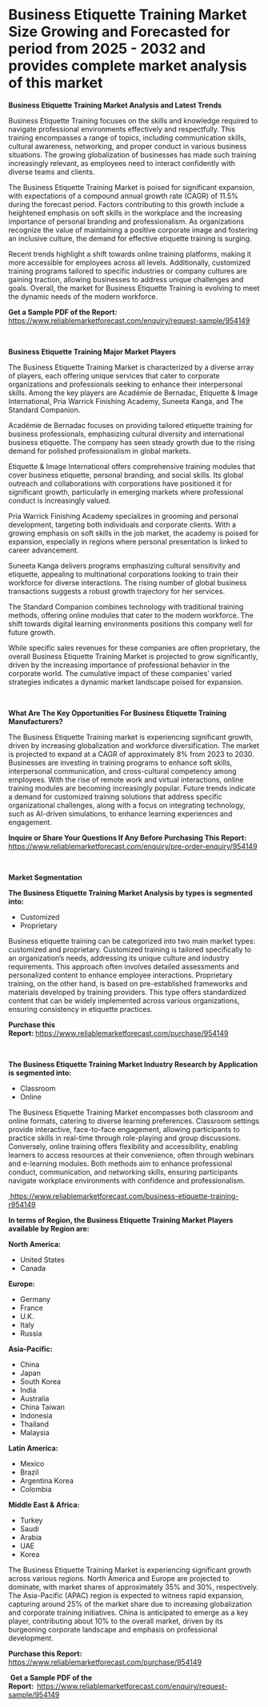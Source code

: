 <p><h1>Business Etiquette Training Market Size Growing and Forecasted for period from 2025 - 2032 and provides complete market analysis of this market</h1></p><p><strong>Business Etiquette Training Market Analysis and Latest Trends</strong></p>
<p><p>Business Etiquette Training focuses on the skills and knowledge required to navigate professional environments effectively and respectfully. This training encompasses a range of topics, including communication skills, cultural awareness, networking, and proper conduct in various business situations. The growing globalization of businesses has made such training increasingly relevant, as employees need to interact confidently with diverse teams and clients.</p><p>The Business Etiquette Training Market is poised for significant expansion, with expectations of a compound annual growth rate (CAGR) of 11.5% during the forecast period. Factors contributing to this growth include a heightened emphasis on soft skills in the workplace and the increasing importance of personal branding and professionalism. As organizations recognize the value of maintaining a positive corporate image and fostering an inclusive culture, the demand for effective etiquette training is surging.</p><p>Recent trends highlight a shift towards online training platforms, making it more accessible for employees across all levels. Additionally, customized training programs tailored to specific industries or company cultures are gaining traction, allowing businesses to address unique challenges and goals. Overall, the market for Business Etiquette Training is evolving to meet the dynamic needs of the modern workforce.</p></p>
<p><strong>Get a Sample PDF of the Report:&nbsp;</strong> <a href="https://www.reliablemarketforecast.com/enquiry/request-sample/954149?utm_campaign=2397&utm_medium=2&utm_source=Github&utm_content=ia&utm_term=18042025&utm_id=business-etiquette-training">https://www.reliablemarketforecast.com/enquiry/request-sample/954149</a></p>
<p>&nbsp;</p>
<p><strong>Business Etiquette Training Major Market Players</strong></p>
<p><p>The Business Etiquette Training Market is characterized by a diverse array of players, each offering unique services that cater to corporate organizations and professionals seeking to enhance their interpersonal skills. Among the key players are Académie de Bernadac, Etiquette & Image International, Pria Warrick Finishing Academy, Suneeta Kanga, and The Standard Companion.</p><p>Académie de Bernadac focuses on providing tailored etiquette training for business professionals, emphasizing cultural diversity and international business etiquette. The company has seen steady growth due to the rising demand for polished professionalism in global markets.</p><p>Etiquette & Image International offers comprehensive training modules that cover business etiquette, personal branding, and social skills. Its global outreach and collaborations with corporations have positioned it for significant growth, particularly in emerging markets where professional conduct is increasingly valued.</p><p>Pria Warrick Finishing Academy specializes in grooming and personal development, targeting both individuals and corporate clients. With a growing emphasis on soft skills in the job market, the academy is poised for expansion, especially in regions where personal presentation is linked to career advancement.</p><p>Suneeta Kanga delivers programs emphasizing cultural sensitivity and etiquette, appealing to multinational corporations looking to train their workforce for diverse interactions. The rising number of global business transactions suggests a robust growth trajectory for her services.</p><p>The Standard Companion combines technology with traditional training methods, offering online modules that cater to the modern workforce. The shift towards digital learning environments positions this company well for future growth.</p><p>While specific sales revenues for these companies are often proprietary, the overall Business Etiquette Training Market is projected to grow significantly, driven by the increasing importance of professional behavior in the corporate world. The cumulative impact of these companies’ varied strategies indicates a dynamic market landscape poised for expansion.</p></p>
<p>&nbsp;</p>
<p><strong>What Are The Key Opportunities For Business Etiquette Training Manufacturers?</strong></p>
<p><p>The Business Etiquette Training market is experiencing significant growth, driven by increasing globalization and workforce diversification. The market is projected to expand at a CAGR of approximately 8% from 2023 to 2030. Businesses are investing in training programs to enhance soft skills, interpersonal communication, and cross-cultural competency among employees. With the rise of remote work and virtual interactions, online training modules are becoming increasingly popular. Future trends indicate a demand for customized training solutions that address specific organizational challenges, along with a focus on integrating technology, such as AI-driven simulations, to enhance learning experiences and engagement.</p></p>
<p><strong>Inquire or Share Your Questions If Any Before Purchasing This Report:</strong> <a href="https://www.reliablemarketforecast.com/enquiry/pre-order-enquiry/954149?utm_campaign=2397&utm_medium=2&utm_source=Github&utm_content=ia&utm_term=18042025&utm_id=business-etiquette-training">https://www.reliablemarketforecast.com/enquiry/pre-order-enquiry/954149</a></p>
<p>&nbsp;</p>
<p><strong>Market Segmentation</strong></p>
<p><strong>The Business Etiquette Training Market Analysis by types is segmented into:</strong></p>
<p><ul><li>Customized</li><li>Proprietary</li></ul></p>
<p><p>Business etiquette training can be categorized into two main market types: customized and proprietary. Customized training is tailored specifically to an organization’s needs, addressing its unique culture and industry requirements. This approach often involves detailed assessments and personalized content to enhance employee interactions. Proprietary training, on the other hand, is based on pre-established frameworks and materials developed by training providers. This type offers standardized content that can be widely implemented across various organizations, ensuring consistency in etiquette practices.</p></p>
<p><strong>Purchase this Report:&nbsp;</strong><a href="https://www.reliablemarketforecast.com/purchase/954149?utm_campaign=2397&utm_medium=2&utm_source=Github&utm_content=ia&utm_term=18042025&utm_id=business-etiquette-training">https://www.reliablemarketforecast.com/purchase/954149</a></p>
<p>&nbsp;</p>
<p><strong>The Business Etiquette Training Market Industry Research by Application is segmented into:</strong></p>
<p><ul><li>Classroom</li><li>Online</li></ul></p>
<p><p>The Business Etiquette Training Market encompasses both classroom and online formats, catering to diverse learning preferences. Classroom settings provide interactive, face-to-face engagement, allowing participants to practice skills in real-time through role-playing and group discussions. Conversely, online training offers flexibility and accessibility, enabling learners to access resources at their convenience, often through webinars and e-learning modules. Both methods aim to enhance professional conduct, communication, and networking skills, ensuring participants navigate workplace environments with confidence and professionalism.</p></p>
<p><a href="https://www.reliablemarketforecast.com/business-etiquette-training-r954149?utm_campaign=2397&utm_medium=2&utm_source=Github&utm_content=ia&utm_term=18042025&utm_id=business-etiquette-training">&nbsp;https://www.reliablemarketforecast.com/business-etiquette-training-r954149</a></p>
<p><strong>In terms of Region, the Business Etiquette Training Market Players available by Region are:</strong></p>
<p>
    <p> <strong> North America: </strong>
        <ul>
            <li>United States</li>
            <li>Canada</li>
        </ul>
        </p> 
    <p> <strong> Europe: </strong>
        <ul>
            <li>Germany</li>
            <li>France</li>
            <li>U.K.</li>
            <li>Italy</li>
            <li>Russia</li>
        </ul>
        </p> 
    <p> <strong> Asia-Pacific: </strong>
        <ul>
            <li>China</li>
            <li>Japan</li>
            <li>South Korea</li>
            <li>India</li>
            <li>Australia</li>
            <li>China Taiwan</li>
            <li>Indonesia</li>
            <li>Thailand</li>
            <li>Malaysia</li>
        </ul>
        </p> 
    <p> <strong> Latin America: </strong>
        <ul>
            <li>Mexico</li>
            <li>Brazil</li>
            <li>Argentina Korea</li>
            <li>Colombia</li>
        </ul>
        </p> 
    <p> <strong> Middle East & Africa: </strong>
        <ul>
            <li>Turkey</li>
            <li>Saudi</li>
            <li>Arabia</li>
            <li>UAE</li>
            <li>Korea</li>
        </ul>
    </p>
    </p>
<p><p>The Business Etiquette Training Market is experiencing significant growth across various regions. North America and Europe are projected to dominate, with market shares of approximately 35% and 30%, respectively. The Asia-Pacific (APAC) region is expected to witness rapid expansion, capturing around 25% of the market share due to increasing globalization and corporate training initiatives. China is anticipated to emerge as a key player, contributing about 10% to the overall market, driven by its burgeoning corporate landscape and emphasis on professional development.</p></p>
<p><strong>Purchase this Report: </strong><a href="https://www.reliablemarketforecast.com/purchase/954149?utm_campaign=2397&utm_medium=2&utm_source=Github&utm_content=ia&utm_term=18042025&utm_id=business-etiquette-training">https://www.reliablemarketforecast.com/purchase/954149</a></p>
<p>&nbsp;<strong>Get a Sample PDF of the Report:&nbsp;&nbsp;</strong><a href="https://www.reliablemarketforecast.com/enquiry/request-sample/954149?utm_campaign=2397&utm_medium=2&utm_source=Github&utm_content=ia&utm_term=18042025&utm_id=business-etiquette-training">https://www.reliablemarketforecast.com/enquiry/request-sample/954149</a></p>
<p><strong></strong></p>
<p><p></p><p></p><p></p></p>